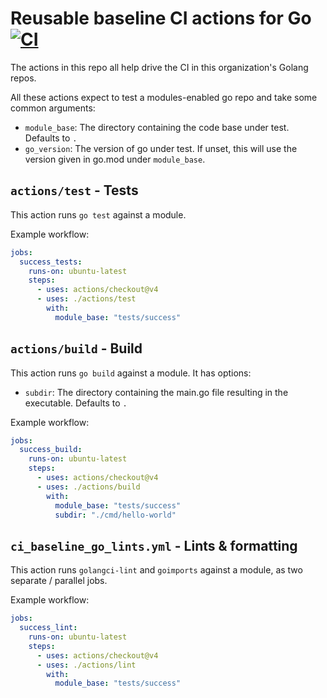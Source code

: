 # Reusable baseline CI actions for Go [![CI](https://github.com/boinkor-net/ci-baseline-go/actions/workflows/ci.yml/badge.svg)](https://github.com/boinkor-net/ci-baseline-go/actions/workflows/ci.yml)

The actions in this repo all help drive the CI in this organization's Golang repos.

All these actions expect to test a modules-enabled go repo and take some common arguments:

* `module_base`: The directory containing the code base under test. Defaults to `.`
* `go_version`: The version of go under test. If unset, this will use the version given in go.mod under `module_base`.

## `actions/test` - Tests

This action runs `go test` against a module.

Example workflow:

```yml
jobs:
  success_tests:
    runs-on: ubuntu-latest
    steps:
      - uses: actions/checkout@v4
      - uses: ./actions/test
        with:
          module_base: "tests/success"
```

## `actions/build` - Build

This action runs `go build` against a module. It has options:

* `subdir`: The directory containing the main.go file resulting in the executable. Defaults to `.`

Example workflow:

```yml
jobs:
  success_build:
    runs-on: ubuntu-latest
    steps:
      - uses: actions/checkout@v4
      - uses: ./actions/build
        with:
          module_base: "tests/success"
          subdir: "./cmd/hello-world"
```

## `ci_baseline_go_lints.yml` - Lints & formatting

This action runs `golangci-lint` and `goimports` against a module, as two separate / parallel jobs.

Example workflow:

```yml
jobs:
  success_lint:
    runs-on: ubuntu-latest
    steps:
      - uses: actions/checkout@v4
      - uses: ./actions/lint
        with:
          module_base: "tests/success"
```

